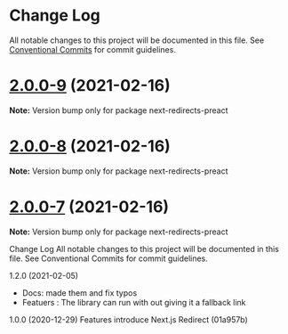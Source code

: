 # Change Log

All notable changes to this project will be documented in this file.
See [Conventional Commits](https://conventionalcommits.org) for commit guidelines.

# [2.0.0-9](http://github.com/Mzaien/next-redirects/tree/main/packages/next-redirects-preact/compare/v2.0.0-8...v2.0.0-9) (2021-02-16)

**Note:** Version bump only for package next-redirects-preact





# [2.0.0-8](https://github.com/Mzaien/next-redirects/compare/v2.0.0-7...v2.0.0-8) (2021-02-16)

**Note:** Version bump only for package next-redirects-preact





# [2.0.0-7](https://github.com/Mzaien/next-redirects/compare/v2.0.0-6...v2.0.0-7) (2021-02-16)

**Note:** Version bump only for package next-redirects-preact





Change Log
All notable changes to this project will be documented in this file. See Conventional Commits for commit guidelines.

1.2.0 (2021-02-05)
- Docs: made them and fix typos 
- Featuers : The library can run with out giving it a fallback link

1.0.0 (2020-12-29)
Features
introduce Next.js Redirect (01a957b)
